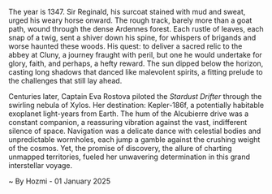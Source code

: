 
The year is 1347.  Sir Reginald, his surcoat stained with mud and sweat, urged his weary horse onward.  The rough track, barely more than a goat path, wound through the dense Ardennes forest.  Each rustle of leaves, each snap of a twig, sent a shiver down his spine,  for whispers of brigands and worse haunted these woods.  His quest: to deliver a sacred relic to the abbey at Cluny, a journey fraught with peril, but one he would undertake for glory, faith, and perhaps, a hefty reward.  The sun dipped below the horizon, casting long shadows that danced like malevolent spirits, a fitting prelude to the challenges that still lay ahead.


Centuries later, Captain Eva Rostova piloted the *Stardust Drifter* through the swirling nebula of Xylos.  Her destination: Kepler-186f, a potentially habitable exoplanet light-years from Earth. The hum of the Alcubierre drive was a constant companion, a reassuring vibration against the vast, indifferent silence of space.  Navigation was a delicate dance with celestial bodies and unpredictable wormholes, each jump a gamble against the crushing weight of the cosmos.  Yet, the promise of discovery, the allure of charting unmapped territories, fueled her unwavering determination in this grand interstellar voyage.

~ By Hozmi - 01 January 2025
